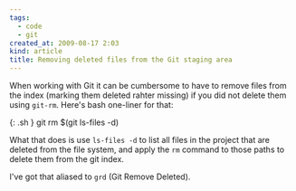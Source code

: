 ```yaml
---
tags:
  - code
  - git
created_at: 2009-08-17 2:03
kind: article
title: Removing deleted files from the Git staging area
---
```

When working with Git it can be cumbersome to have to remove files from the index (marking them deleted rahter missing) if you did not delete them using `git-rm`. Here's bash one-liner for that:

{: .sh }
    git rm $(git ls-files -d)

What that does is use `ls-files -d` to list all files in the project that are deleted from the file system, and apply the `rm` command to those paths to delete them from the git index.

I've got that aliased to `grd` (Git Remove Deleted).

